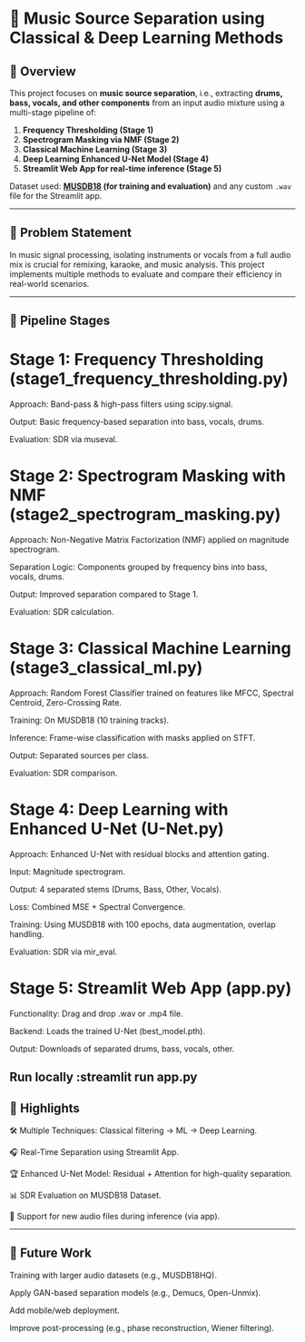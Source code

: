 # 🎵 Music Source Separation using Classical & Deep Learning Methods

## 📌 Overview

This project focuses on **music source separation**, i.e., extracting **drums, bass, vocals, and other components** from an input audio mixture using a multi-stage pipeline of:

1. **Frequency Thresholding (Stage 1)**  
2. **Spectrogram Masking via NMF (Stage 2)**  
3. **Classical Machine Learning (Stage 3)**  
4. **Deep Learning Enhanced U-Net Model (Stage 4)**  
5. **Streamlit Web App for real-time inference (Stage 5)**  

Dataset used: **[MUSDB18](https://sigsep.github.io/datasets/musdb.html) (for training and evaluation)** and any custom `.wav` file for the Streamlit app.

---

## 🎯 Problem Statement

In music signal processing, isolating instruments or vocals from a full audio mix is crucial for remixing, karaoke, and music analysis. This project implements multiple methods to evaluate and compare their efficiency in real-world scenarios.

---

## 📌 Pipeline Stages

# Stage 1: Frequency Thresholding (stage1_frequency_thresholding.py)

Approach: Band-pass & high-pass filters using scipy.signal.

Output: Basic frequency-based separation into bass, vocals, drums.

Evaluation: SDR via museval.

# Stage 2: Spectrogram Masking with NMF (stage2_spectrogram_masking.py)

Approach: Non-Negative Matrix Factorization (NMF) applied on magnitude spectrogram.

Separation Logic: Components grouped by frequency bins into bass, vocals, drums.

Output: Improved separation compared to Stage 1.

Evaluation: SDR calculation.

# Stage 3: Classical Machine Learning (stage3_classical_ml.py)

Approach: Random Forest Classifier trained on features like MFCC, Spectral Centroid, Zero-Crossing Rate.

Training: On MUSDB18 (10 training tracks).

Inference: Frame-wise classification with masks applied on STFT.

Output: Separated sources per class.

Evaluation: SDR comparison.

# Stage 4: Deep Learning with Enhanced U-Net (U-Net.py)

Approach: Enhanced U-Net with residual blocks and attention gating.

Input: Magnitude spectrogram.

Output: 4 separated stems (Drums, Bass, Other, Vocals).

Loss: Combined MSE + Spectral Convergence.

Training: Using MUSDB18 with 100 epochs, data augmentation, overlap handling.

Evaluation: SDR via mir_eval.

# Stage 5: Streamlit Web App (app.py)

Functionality: Drag and drop .wav or .mp4 file.

Backend: Loads the trained U-Net (best_model.pth).

Output: Downloads of separated drums, bass, vocals, other.

Run locally :streamlit run app.py
---
## 🎯 Highlights

🛠️ Multiple Techniques: Classical filtering → ML → Deep Learning.

🎧 Real-Time Separation using Streamlit App.

🏆 Enhanced U-Net Model: Residual + Attention for high-quality separation.

📊 SDR Evaluation on MUSDB18 Dataset.

🧪 Support for new audio files during inference (via app).

---

## 🔮 Future Work

Training with larger audio datasets (e.g., MUSDB18HQ).

Apply GAN-based separation models (e.g., Demucs, Open-Unmix).

Add mobile/web deployment.

Improve post-processing (e.g., phase reconstruction, Wiener filtering).


